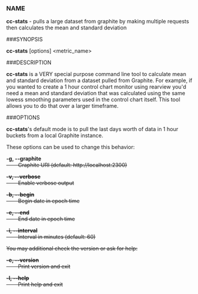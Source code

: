 ### NAME

**cc-stats** - pulls a large dataset from graphite by making multiple requests then calculates the mean and standard deviation

###SYNOPSIS

**cc-stats** [options] \<metric_name>

###DESCRIPTION

**cc-stats** is a VERY special purpose command line tool to calculate mean and standard deviation from a dataset pulled from
Graphite. For example, if you wanted to create a 1 hour control chart monitor using rearview you'd need a mean and standard
deviation that was calculated using the same lowess smoothing parameters used in the control chart itself. This tool allows
you to do that over a larger timeframe.

###OPTIONS

**cc-stats**'s default mode is to pull the last days worth of data in 1 hour buckets from a local Graphite instance.

These options can be used to change this behavior:

**-g, --graphite <s>**<br />
&nbsp;&nbsp;&nbsp;&nbsp;&nbsp;&nbsp;&nbsp;&nbsp;Graphite URI (default: http://localhost:2300)

**-v, --verbose**<br />
&nbsp;&nbsp;&nbsp;&nbsp;&nbsp;&nbsp;&nbsp;&nbsp;Enable verbose output

**-b, --begin**<br />
&nbsp;&nbsp;&nbsp;&nbsp;&nbsp;&nbsp;&nbsp;&nbsp;Begin date in epoch time

**-e, --end**<br />
&nbsp;&nbsp;&nbsp;&nbsp;&nbsp;&nbsp;&nbsp;&nbsp;End date in epoch time

**-i, --interval**<br />
&nbsp;&nbsp;&nbsp;&nbsp;&nbsp;&nbsp;&nbsp;&nbsp;Interval in minutes (default: 60)

You may additional check the version or ask for help:

**-e, --version**<br />
&nbsp;&nbsp;&nbsp;&nbsp;&nbsp;&nbsp;&nbsp;&nbsp;Print version and exit

**-l, --help**<br />
&nbsp;&nbsp;&nbsp;&nbsp;&nbsp;&nbsp;&nbsp;&nbsp;Print help and exit